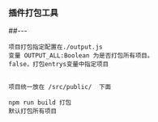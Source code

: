### 插件打包工具



##--- 
```
项目打包指定配置在./output.js
变量 OUTPUT_ALL:Boolean 为是否打包所有项目。
false，打包entrys变量中指定项目


项目统一放在 /src/public/  下面

npm run build 打包
默认打包所有项目


```
